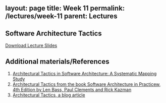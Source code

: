 layout: page
title: Week 11
permalink: /lectures/week-11
parent: Lectures
---

## Software Architecture Tactics

[Download Lecture Slides](https://karthikv1392.github.io/cs6401_se/slides/w11_L1_Architectural_Tactics.pdf)



## Additional materials/References

1. [Architectural Tactics in Software Architecture: A Systematic Mapping Study](https://www.sciencedirect.com/science/article/pii/S0164121222002345)
2. [Architectural Tactics from the book Software Architecture in Practicew, 4th Edition by Len Bass, Paul Clements and Rick Kazman](https://www.oreilly.com/library/view/software-architecture-in/9780136885979/)
3. [Architectural Tactics, a blog article](https://continuousarchitecture.com/2021/06/11/architectural-tactics/)
